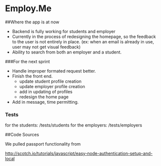 Employ.Me
=========


##Where the app is at now
 - Backend is fully working for students and employer  
 - Currently in the process of redesigning the homepage, so the feedback to the user is not entirely in place. (ex: when an email is already in use, user may not get visual feedback)
 - Ability to search from both an employer and a student.


###For the next sprint  
- Handle improper formated request better.  
- Finish the front end.  
  - update student profile creation
  - update employer profile creation
  - add in updating of profiles
  - redesign the home page
 - Add in message, time permitting.

### Tests
for the students: /tests/students
for the employers: /tests/employers
 
##Code Sources

We pulled passport functionality from 

http://scotch.io/tutorials/javascript/easy-node-authentication-setup-and-local


